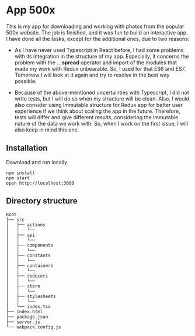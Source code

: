 # App 500x

 This is my app for downloading and working with photos from the popular 500x website.
 The job is finished, and it was fun to build an interactive app. I have done all the tasks, except for the additional ones, due to two reasons:

  * As I have never used Typescript in React before, I had some problems with its integration in the structure of my app. Especially, it concerns the problem with the **...spread** operator and import of the modules that made my work with Redux unbearable. So, I used for that ES6 and ES7. Tomorrow I will look at it again and try to resolve in the best way possible.

  * Because of the above-mentioned uncertainties with Typescript, I did not write tests, but I will do so when my structure will be clean. Also, I would also consider using Immutable structure for Redux app for better user experience if we think about scaling the app in the future. Therefore, tests will differ and give different results, considering the immutable nature of the data we work with. So, when I work on the first issue, I will also keep in mind this one.



## Installation
Download and run locally

```
npm install
npm start
open http://localhost:3000
```

## Directory structure
```
Root
├── src
│   ├── actions
│   │   └──
│   ├── api
│   │   └──
│   ├── components
│   │   └──
│   ├── constants
│   │   └──
│   ├── containers
│   │   └──
│   ├── reducers
│   │   └──
│   ├── store
│   │   └──
│   ├── stylesheets
│   │   └──
│   └── index.tsx
├── index.html
├── package.json
├── server.js
└── webpack.config.js
```
